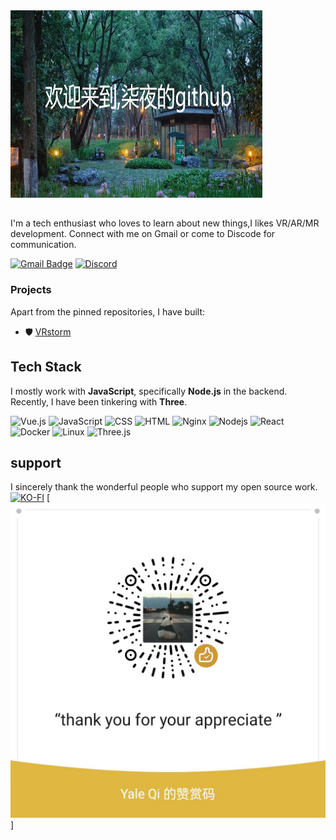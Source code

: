 <img src="./Assets/GitHub_Header.jpg" alt="Header image" width="80%" height="300px" />
<!-- You can create your own header images using Canva, it has a lot of templates. If you do, use the following link https://www.canva.com/join/sgk-ckj-wcq -->

##

I'm a tech enthusiast who loves to learn about new things,I likes VR/AR/MR development. Connect with me on Gmail or come to Discode for communication.


[![Gmail Badge](https://img.shields.io/badge/-Gmail-d14836?style=flat-square&logo=Gmail&logoColor=white&link=mail@jayrajroshan1@gmail.com)](qiye:mail@713qiye@gmail.com)
[![Discord](https://img.shields.io/badge/-Discord-7289DA?style=flat-square&logo=discord&logoColor=white&link=https://discord.com/)](https://discord.gg/9XSzjPD8QG)


### Projects

Apart from the pinned repositories, I have built:
- 🛡️ [VRstorm](https://github.com/gqiye/VRstorm)

## Tech Stack

I mostly work with **JavaScript**, specifically **Node.js** in the backend. Recently, I have been tinkering with **Three**.

![Vue.js](https://img.shields.io/badge/Vue.js-4FC08D?style=flat-square&logo=vue.js&logoColor=white)
![JavaScript](https://img.shields.io/badge/JavaScript-F7DF1E?logo=javascript&logoColor=black)
![CSS](https://img.shields.io/badge/CSS-1572B6?style=flat-square&logo=css3&logoColor=white)
![HTML](https://img.shields.io/badge/HTML-E34F26?style=flat-square&logo=html5&logoColor=white)
![Nginx](https://img.shields.io/badge/Nginx-009639?style=flat-square&logo=nginx&logoColor=white)
![Nodejs](https://img.shields.io/badge/Node.js-43853D?logo=node.js&logoColor=white)
![React](https://img.shields.io/badge/React-20232A?logo=react&logoColor=61DAFB)
![Docker](https://img.shields.io/badge/-Docker-2496ED?logo=docker&logoColor=white)
![Linux](https://img.shields.io/badge/Linux-FCC624?style=flat-square&logo=linux&logoColor=black)
![Three.js](https://img.shields.io/badge/Three.js-000000?style=flat-square&logo=three.js&logoColor=white)


## support

I sincerely thank the wonderful people who support my open source work.
[![KO-FI](https://ko-fi.com/img/githubbutton_sm.svg)](https://ko-fi.com/yeqi713)
[![WX](./Assets/wx.jpg)]

